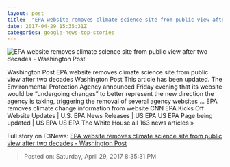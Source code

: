 ```yaml
---
layout: post
title:  "EPA website removes climate science site from public view after two decades - Washington Post"
date: 2017-04-29 15:35:31Z
categories: google-news-top-stories
---
```


![EPA website removes climate science site from public view after two decades - Washington Post](https://img.washingtonpost.com/rf/image_1484w/2010-2019/WashingtonPost/2013/07/17/Local/Images/na-epa0091374087913.JPG)

Washington Post EPA website removes climate science site from public view after two decades Washington Post This article has been updated. The Environmental Protection Agency announced Friday evening that its website would be “undergoing changes” to better represent the new direction the agency is taking, triggering the removal of several agency websites ... EPA removes climate change information from website CNN EPA Kicks Off Website Updates | U.S. EPA News Releases | US EPA US EPA Page being updated | US EPA US EPA The White House all 163 news articles »


Full story on F3News: [EPA website removes climate science site from public view after two decades - Washington Post](http://www.f3nws.com/n/bhNFWF)

> Posted on: Saturday, April 29, 2017 8:35:31 PM
